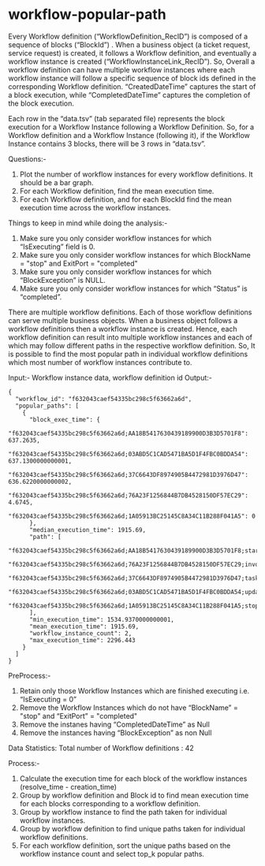 # workflow-popular-path

Every Workflow definition (“WorkflowDefinition_RecID”) is composed of a sequence of blocks (“BlockId”) . When a business object (a ticket request, service request) is created, it follows a Workflow definition, and eventually a workflow instance is created (“WorkflowInstanceLink_RecID”). So, Overall a workflow definition can have multiple workflow instances where each workflow instance will follow a specific sequence of block ids defined in the corresponding Workflow definition. 
“CreatedDateTime” captures the start of a block execution, while “CompletedDateTime” captures the completion of the block execution.

Each row in the “data.tsv” (tab separated file) represents the block execution for a Workflow Instance following a Workflow Definition. So, for a Workflow definition and a Workflow Instance (following it), if the Workflow Instance contains 3 blocks, there will be 3 rows in “data.tsv”.


Questions:-

1.    Plot the number of workflow instances for every workflow definitions. It should be a bar graph.
2.    For each Workflow definition, find the mean execution time.
3.    For each Workflow definition, and for each BlockId find the mean execution time across the workflow instances. 

Things to keep in mind while doing the analysis:-

1.    Make sure you only consider workflow instances for which “IsExecuting” field is 0.
2.    Make sure you only consider workflow instances for which BlockName = "stop" and ExitPort = "completed"
3.    Make sure you only consider workflow instances for which “BlockException” is NULL.
4.    Make sure you only consider workflow instances for which “Status” is “completed”.



There are multiple workflow definitions. Each of those workflow definitions can serve multiple business objects. When a business object follows a workflow definitions then a workflow instance is created. Hence, each workflow definition can result into multiple workflow instances and each of which may follow different paths in the respective workflow definition. So, It is possible to find the most popular path in individual workflow definitions which most number of workflow instances contribute to.

Input:- Workflow instance data, workflow definition id
Output:- 

```
{
  "workflow_id": "f632043caef54335bc298c5f63662a6d",
  "popular_paths": [
    {
      "block_exec_time": {
        "f632043caef54335bc298c5f63662a6d;AA18B5417630439189900D3B3D5701F8": 637.2635,
        "f632043caef54335bc298c5f63662a6d;03ABD5C1CAD5471BA5D1F4FBC0BDDA54": 637.1300000000001,
        "f632043caef54335bc298c5f63662a6d;37C6643DF8974905B4472981D3976D47": 636.6220000000002,
        "f632043caef54335bc298c5f63662a6d;76A23F1256844B7DB4528150DF57EC29": 4.6745,
        "f632043caef54335bc298c5f63662a6d;1A05913BC25145C8A34C11B288F041A5": 0
      },
      "median_execution_time": 1915.69,
      "path": [
        "f632043caef54335bc298c5f63662a6d;AA18B5417630439189900D3B3D5701F8;start;ok",
        "f632043caef54335bc298c5f63662a6d;76A23F1256844B7DB4528150DF57EC29;invokeworkflow;completed",
        "f632043caef54335bc298c5f63662a6d;37C6643DF8974905B4472981D3976D47;task;completed",
        "f632043caef54335bc298c5f63662a6d;03ABD5C1CAD5471BA5D1F4FBC0BDDA54;update;ok",
        "f632043caef54335bc298c5f63662a6d;1A05913BC25145C8A34C11B288F041A5;stop;completed"
      ],
      "min_execution_time": 1534.9370000000001,
      "mean_execution_time": 1915.69,
      "workflow_instance_count": 2,
      "max_execution_time": 2296.443
    }
  ]
}
```

PreProcess:-
1.    Retain only those Workflow Instances which are finished executing i.e. “IsExecuting = 0”
2.    Remove the Workflow Instances which do not have “BlockName” = "stop" and “ExitPort” = "completed"
3.    Remove the instanes having “CompletedDateTime” as Null
4.    Remove the instances having “BlockException” as non Null

Data Statistics:
Total number of Workflow definitions :  42



Process:-
1.    Calculate the execution time for each block of the workflow instances (resolve_time - creation_time)
2.    Group by workflow definition and Block id to find mean execution time for each blocks corresponding to a workflow definition.
3.    Group by workflow instance to find the path taken for individual workflow instances.
4.    Group by workflow definition to find unique paths taken for individual workflow definitions.
5.    For each workflow definition, sort the unique paths based on the workflow instance count and select top_k popular paths.
